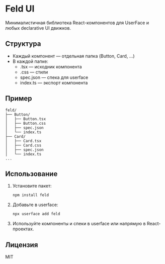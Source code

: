# Feld UI

Минималистичная библиотека React-компонентов для UserFace и любых declarative UI движков.

## Структура

- Каждый компонент — отдельная папка (Button, Card, ...)
- В каждой папке:
  - .tsx — исходник компонента
  - .css — стили
  - spec.json — спека для userface
  - index.ts — экспорт компонента

## Пример

```
feld/
├── Button/
│   ├── Button.tsx
│   ├── Button.css
│   ├── spec.json
│   └── index.ts
├── Card/
│   ├── Card.tsx
│   ├── Card.css
│   ├── spec.json
│   └── index.ts
...
```

## Использование

1. Установите пакет:
   ```bash
   npm install feld
   ```
2. Добавьте в userface:
   ```bash
   npx userface add feld
   ```
3. Используйте компоненты и спеки в userface или напрямую в React-проектах.

## Лицензия
MIT 